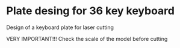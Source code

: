 # Plate desing for 36 key keyboard

Design of a keyboard plate for laser cutting
 
VERY IMPORTANT!!! Check the scale of the model before cutting